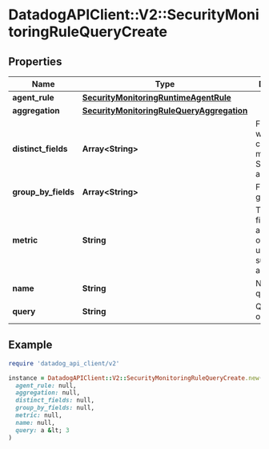# DatadogAPIClient::V2::SecurityMonitoringRuleQueryCreate

## Properties

| Name | Type | Description | Notes |
| ---- | ---- | ----------- | ----- |
| **agent_rule** | [**SecurityMonitoringRuntimeAgentRule**](SecurityMonitoringRuntimeAgentRule.md) |  | [optional] |
| **aggregation** | [**SecurityMonitoringRuleQueryAggregation**](SecurityMonitoringRuleQueryAggregation.md) |  | [optional] |
| **distinct_fields** | **Array&lt;String&gt;** | Field for which the cardinality is measured. Sent as an array. | [optional] |
| **group_by_fields** | **Array&lt;String&gt;** | Fields to group by. | [optional] |
| **metric** | **String** | The target field to aggregate over when using the sum or max aggregations. | [optional] |
| **name** | **String** | Name of the query. | [optional] |
| **query** | **String** | Query to run on logs. |  |

## Example

```ruby
require 'datadog_api_client/v2'

instance = DatadogAPIClient::V2::SecurityMonitoringRuleQueryCreate.new(
  agent_rule: null,
  aggregation: null,
  distinct_fields: null,
  group_by_fields: null,
  metric: null,
  name: null,
  query: a &lt; 3
)
```

